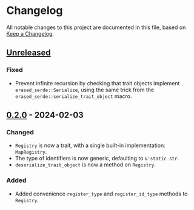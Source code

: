 # Changelog

All notable changes to this project are documented in this file, based on [Keep a Changelog][keepachangelog].


<!-- next-header -->


## [Unreleased]
### Fixed
- Prevent infinite recursion by checking that trait objects implement `erased_serde::Serialize`, using the same trick 
  from the `erased_serde::serialize_trait_object` macro.


## [0.2.0] - 2024-02-03
### Changed
- `Registry` is now a trait, with a single built-in implementation: `MapRegistry`.
- The type of identifiers is now generic, defaulting to `&'static str`.
- `deserialize_trait_object` is now a method on `Registry`.

### Added
- Added convenience `register_type` and `register_id_type` methods to `Registry`.


<!-- next-url -->
[Unreleased]: https://github.com/Gohla/serde_flexitos/compare/release/serde_flexitos/0.2.0...HEAD
[0.2.0]: https://github.com/Gohla/serde_flexitos/compare/release/serde_flexitos/0.1.0...release/serde_flexitos/0.2.0
[0.1.0]: https://github.com/Gohla/serde_flexitos/compare/...release/serde_flexitos/0.1.0

[keepachangelog]: https://keepachangelog.com/en/1.0.0/
